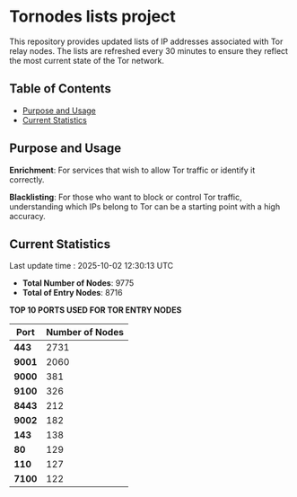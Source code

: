 # Tornodes lists project

This repository provides updated lists of IP addresses associated with Tor relay nodes. The lists are refreshed every 30 minutes to ensure they reflect the most current state of the Tor network.

## Table of Contents

- [Purpose and Usage](#purpose-and-usage)
- [Current Statistics](#current-statistics)


## Purpose and Usage

**Enrichment**: For services that wish to allow Tor traffic or identify it correctly.

**Blacklisting**: For those who want to block or control Tor traffic, understanding which IPs belong to Tor can be a starting point with a high accuracy.

## Current Statistics

Last update time : 2025-10-02 12:30:13 UTC

- **Total Number of Nodes**: 9775
- **Total of Entry Nodes**: 8716

**TOP 10 PORTS USED FOR TOR ENTRY NODES**

| **Port** | **Number of Nodes** |
|------|-----------------|
| **443**   | 2731  |
| **9001**   | 2060  |
| **9000**   | 381  |
| **9100**   | 326  |
| **8443**   | 212  |
| **9002**   | 182  |
| **143**   | 138  |
| **80**   | 129  |
| **110**   | 127  |
| **7100**   | 122  |

